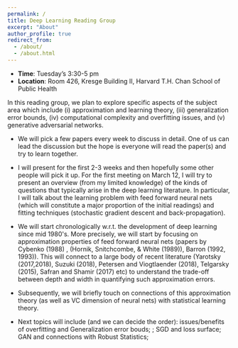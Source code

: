 ```yaml
---
permalink: /
title: Deep Learning Reading Group
excerpt: "About"
author_profile: true
redirect_from: 
  - /about/
  - /about.html
---
```



- **Time**: Tuesday’s 3:30-5 pm
- **Location**: Room 426, Kresge Building II, Harvard T.H. Chan School of Public Health


In this reading group, we plan to explore specific aspects of the
subject area which include (i) approximation and learning theory, (iii)
generalization error bounds, (iv) computational complexity and
overfitting issues, and (v) generative adversarial networks.

-   We will pick a few papers every week to discuss in detail. One of us
    can lead the discussion but the hope is everyone will read the
    paper(s) and try to learn together.

-   I will present for the first 2-3 weeks and then hopefully some other
    people will pick it up. For the first meeting on March 12, I will
    try to present an overview (from my limited knowledge) of the kinds
    of questions that typically arise in the deep learning literature.
    In particular, I will talk about the learning problem with feed
    forward neural nets (which will constitute a major proportion of the
    initial readings) and fitting techniques (stochastic gradient
    descent and back-propagation).

-   We will start chronologically w.r.t. the development of deep
    learning since mid 1980's. More precisely, we will start by focusing
    on approximation properties of feed forward neural nets (papers by
    Cybenko (1988) , (Hornik, Snitchcombe, & White (1989)), Barron
    (1992, 1993)). This will connect to a large body of recent
    literature (Yarotsky (2017,2018), Suzuki (2018), Petersen and
    Viogtlaender (2018), Telgarsky (2015), Safran and Shamir (2017) etc)
    to understand the trade-off between depth and width in quantifying
    such approximation errors.

-   Subsequently, we will briefly touch on connections of this
    approximation theory (as well as VC dimension of neural nets) with
    statistical learning theory.

-   Next topics will include (and we can decide the order):
    issues/benefits of overfitting and Generalization error bouds; ; SGD
    and loss surface; GAN and connections with Robust Statistics;


